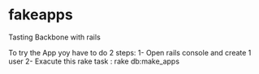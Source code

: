 fakeapps
========

Tasting Backbone with rails

To try the App yoy have to do 2 steps:
1- Open rails console and create 1 user
2- Exacute this rake task : rake db:make_apps

